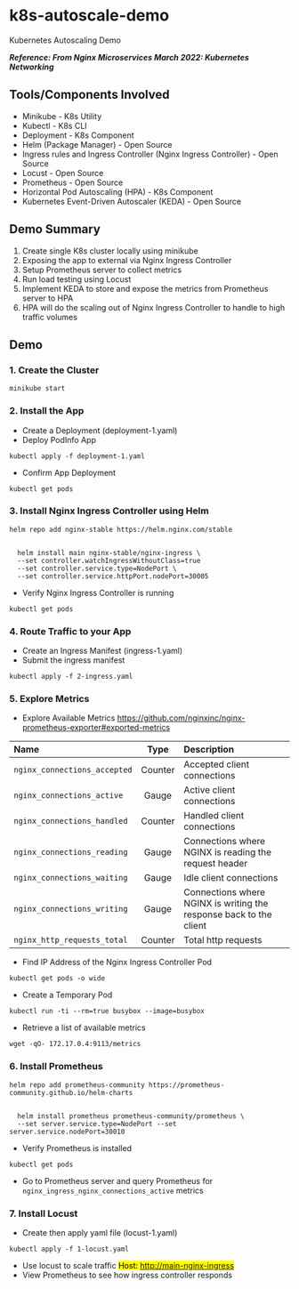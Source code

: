 # k8s-autoscale-demo

Kubernetes Autoscaling Demo

***Reference: From Nginx Microservices March 2022: Kubernetes Networking***

## Tools/Components Involved

- Minikube - K8s Utility
- Kubectl - K8s CLI
- Deployment - K8s Component
- Helm (Package Manager) - Open Source
- Ingress rules and Ingress Controller (Nginx Ingress Controller) - Open Source
- Locust - Open Source
- Prometheus - Open Source
- Horizontal Pod Autoscaling (HPA) - K8s Component
- Kubernetes Event-Driven Autoscaler (KEDA) - Open Source

## Demo Summary

1. Create single K8s cluster locally using minikube
2. Exposing the app to external via Nginx Ingress Controller
3. Setup Prometheus server to collect metrics
4. Run load testing using Locust
5. Implement KEDA to store and expose the metrics from Prometheus server to HPA
6. HPA will do the scaling out of Nginx Ingress Controller to handle to high traffic volumes

## Demo

### 1. Create the Cluster

``` minikube start ```

### 2. Install the App

- Create a Deployment (deployment-1.yaml)
- Deploy PodInfo App

``` kubectl apply -f deployment-1.yaml ```

- Confirm App Deployment

``` kubectl get pods ```

### 3. Install Nginx Ingress Controller using Helm

``` helm repo add nginx-stable https://helm.nginx.com/stable ```

```

  helm install main nginx-stable/nginx-ingress \
  --set controller.watchIngressWithoutClass=true
  --set controller.service.type=NodePort \
  --set controller.service.httpPort.nodePort=30005 

```

- Verify Nginx Ingress Controller is running

``` kubectl get pods ```

### 4. Route Traffic to your App

- Create an Ingress Manifest (ingress-1.yaml)
- Submit the ingress manifest

``` kubectl apply -f 2-ingress.yaml ```

### 5. Explore Metrics

- Explore Available Metrics <https://github.com/nginxinc/nginx-prometheus-exporter#exported-metrics> 

| Name                         | Type    | Description                           |
| :---                         | :---:   | :---                                  |
|`nginx_connections_accepted`  | Counter | Accepted client connections           |
|`nginx_connections_active`    | Gauge   | Active client connections             |
|`nginx_connections_handled`   | Counter | Handled client connections            |
|`nginx_connections_reading`   | Gauge   | Connections where NGINX is reading the request header |
|`nginx_connections_waiting`   | Gauge   | Idle client connections               |
|`nginx_connections_writing`   | Gauge   | Connections where NGINX is writing the response back to the client |
|`nginx_http_requests_total`   | Counter | Total http requests                   |

- Find IP Address of the Nginx Ingress Controller Pod

``` kubectl get pods -o wide ```

- Create a Temporary Pod

``` kubectl run -ti --rm=true busybox --image=busybox ```

- Retrieve a list of available metrics

``` wget -qO- 172.17.0.4:9113/metrics ```

### 6. Install Prometheus

``` helm repo add prometheus-community https://prometheus-community.github.io/helm-charts ```

```

  helm install prometheus prometheus-community/prometheus \
  --set server.service.type=NodePort --set server.service.nodePort=30010

```

- Verify Prometheus is installed

``` kubectl get pods ```

- Go to Prometheus server and query Prometheus for `nginx_ingress_nginx_connections_active` metrics

### 7. Install Locust

- Create then apply yaml file (locust-1.yaml)

``` kubectl apply -f 1-locust.yaml ```

- Use locust to scale traffic
<mark>Host: <http://main-nginx-ingress></mark>
- View Prometheus to see how ingress controller responds
